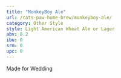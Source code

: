 ```yaml
---
title: "MonkeyBoy Ale"
url: /cats-paw-home-brew/monkeyboy-ale/
category: Other Style
style: Light American Wheat Ale or Lager
abv: 8.2
ibu: 0
srm: 0
upc: 0
---
```

Made for Wedding
